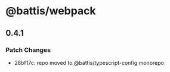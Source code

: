 # @battis/webpack

## 0.4.1

### Patch Changes

- 28bf17c: repo moved to @battis/typescript-config monorepo
